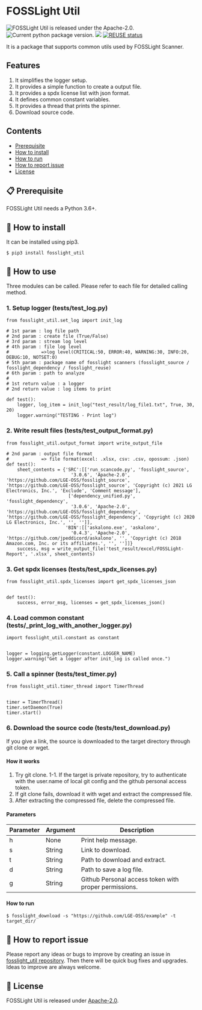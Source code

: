 <!--
Copyright (c) 2021 LG Electronics
SPDX-License-Identifier: Apache-2.0
 -->
 # FOSSLight Util

<img src="https://img.shields.io/pypi/l/fosslight_util" alt="FOSSLight Util is released under the Apache-2.0." /> <img src="https://img.shields.io/pypi/v/fosslight_util" alt="Current python package version." /> <img src="https://img.shields.io/pypi/pyversions/fosslight_util" /> [![REUSE status](https://api.reuse.software/badge/github.com/fosslight/fosslight_util)](https://api.reuse.software/info/github.com/fosslight/fosslight_util)

It is a package that supports common utils used by FOSSLight Scanner.

## Features 
1. It simplifies the logger setup.
2. It provides a simple function to create a output file.
3. It provides a spdx license list with json format.
4. It defines common constant variables.
5. It provides a thread that prints the spinner.
6. Download source code.

[or]: http://collab.lge.com/main/x/xDHlFg

## Contents

- [Prerequisite](#-prerequisite)
- [How to install](#-how-to-install)
- [How to run](#-how-to-run)
- [How to report issue](#-how-to-report-issue)
- [License](#-license)


## 📋 Prerequisite

FOSSLight Util needs a Python 3.6+.

## 🎉 How to install

It can be installed using pip3. 

```
$ pip3 install fosslight_util
```

## 🚀 How to use

Three modules can be called. Please refer to each file for detailed calling method.

   
### 1. Setup logger (tests/test_log.py)
```
from fosslight_util.set_log import init_log

# 1st param : log file path
# 2nd param : create file (True/False)
# 3rd param : stream log level
# 4th param : file log level
#            =>log level(CRITICAL:50, ERROR:40, WARNING:30, INFO:20, DEBUG:10, NOTSET:0)
# 5th param : package name of fosslight scanners (fosslight_source / fosslight_dependency / fosslight_reuse)
# 6th param : path to analyze
#
# 1st return value : a logger
# 2nd return value : log items to print

def test():
    logger, log_item = init_log("test_result/log_file1.txt", True, 30, 20)
    logger.warning("TESTING - Print log")
```

  
### 2. Write result files (tests/test_output_format.py)
```
from fosslight_util.output_format import write_output_file

# 2nd param : output file format
#            => file format(excel: .xlsx, csv: .csv, opossum: .json)
def test():
    sheet_contents = {'SRC':[['run_scancode.py', 'fosslight_source',
                        '3.0.6', 'Apache-2.0',  'https://github.com/LGE-OSS/fosslight_source', 'https://github.com/LGE-OSS/fosslight_source', 'Copyright (c) 2021 LG Electronics, Inc.', 'Exclude', 'Comment message'],
                       ['dependency_unified.py', 'fosslight_dependency',
                        '3.0.6', 'Apache-2.0',  'https://github.com/LGE-OSS/fosslight_dependency', 'https://github.com/LGE-OSS/fosslight_dependency', 'Copyright (c) 2020 LG Electronics, Inc.', '', '']],
                      'BIN':[['askalono.exe', 'askalono',
                        '0.4.3', 'Apache-2.0', 'https://github.com/jpeddicord/askalono', '', 'Copyright (c) 2018 Amazon.com, Inc. or its affiliates.', '', '']]}
    success, msg = write_output_file('test_result/excel/FOSSLight-Report', '.xlsx', sheet_contents)
```
  
### 3. Get spdx licenses (tests/test_spdx_licenses.py)
```
from fosslight_util.spdx_licenses import get_spdx_licenses_json


def test():
    success, error_msg, licenses = get_spdx_licenses_json()
```

### 4. Load common constant (tests/_print_log_with_another_logger.py)
```
import fosslight_util.constant as constant


logger = logging.getLogger(constant.LOGGER_NAME)
logger.warning("Get a logger after init_log is called once.")
```

### 5. Call a spinner (tests/test_timer.py)
```
from fosslight_util.timer_thread import TimerThread


timer = TimerThread()
timer.setDaemon(True)
timer.start()
```

### 6. Download the source code (tests/test_download.py)
If you give a link, the source is downloaded to the target directory through git clone or wget.

#### How it works
1. Try git clone.
1-1. If the target is private repository, try to authenticate with the user.name of local git config and the github personal access token.
2. If git clone fails, download it with wget and extract the compressed file.
3. After extracting the compressed file, delete the compressed file.

#### Parameters      
| Parameter  | Argument | Description |
| ------------- | ------------- | ------------- |
| h | None | Print help message. | 
| s | String | Link to download. | 
| t | String | Path to download and extract. |
| d | String | Path to save a log file. | 
| g | String | Github Personal access token with proper permissions. |

#### How to run
```
$ fosslight_download -s "https://github.com/LGE-OSS/example" -t target_dir/
```

## 👏 How to report issue

Please report any ideas or bugs to improve by creating an issue in [fosslight_util repository][cl]. Then there will be quick bug fixes and upgrades. Ideas to improve are always welcome.

[cl]: https://github.com/fosslight/fosslight_util/issues

## 📄 License

FOSSLight Util is released under [Apache-2.0][l].

[l]: https://github.com/fosslight/fosslight_util/blob/main/LICENSE
